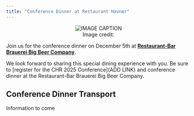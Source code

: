 ```yaml
---
title: "Conference Dinner at Restaurant Havnær"
---
```

<style>
    img {
        max-height: 400px;
        max-width: 100%;
    }

    figure {
            text-align: center;
            margin: 0; 
        }
    figcaption {
        text-align: center;
    }
</style>

<figure>
    <img src="/images/venue/IMAGE-FILE-NAME.jpg" alt="IMAGE CAPTION">
    <figcaption>Image credit: </figcaption>
</figure>

Join us for the conference dinner on December 5th at [**Restaurant-Bar Brauerei Big Beer Company**](https://bigbeercompany.lu/). 

We look forward to sharing this special dining experience with you. Be sure to [register for the CHR 2025 Conference](ADD LINK) and conference dinner at the Restaurant-Bar Brauerei Big Beer Company.


<h2 id = "conference-dinner-transport">Conference Dinner Transport</h2>

Information to come
